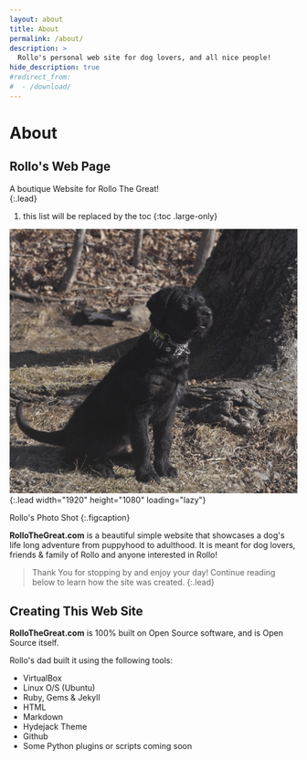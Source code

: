 ```yaml
---
layout: about
title: About
permalink: /about/
description: >
  Rollo's personal web site for dog lovers, and all nice people!
hide_description: true
#redirect_from:
#  - /download/
---
```


# About

<!--author-->

## Rollo's Web Page

A boutique Website for Rollo The Great!  
{:.lead}

1. this list will be replaced by the toc
{:toc .large-only}

![Screenshot](/assets/images/Rollo.jpg){:.lead width="1920" height="1080" loading="lazy"}

Rollo's Photo Shot
{:.figcaption}


**RolloTheGreat.com** is a beautiful simple website that showcases a dog's life long adventure from puppyhood to adulthood.  It is meant for dog lovers, friends & family of Rollo and anyone interested in Rollo!

> Thank You for stopping by and enjoy your day! Continue reading below to learn how the site was created.
{:.lead}


## Creating This Web Site

**RolloTheGreat.com** is 100% built on Open Source software, and is Open Source itself. 

Rollo's dad built it using the following tools:

* VirtualBox
* Linux O/S (Ubuntu)
* Ruby, Gems & Jekyll
* HTML
* Markdown
* Hydejack Theme
* Github
* Some Python plugins or scripts coming soon
